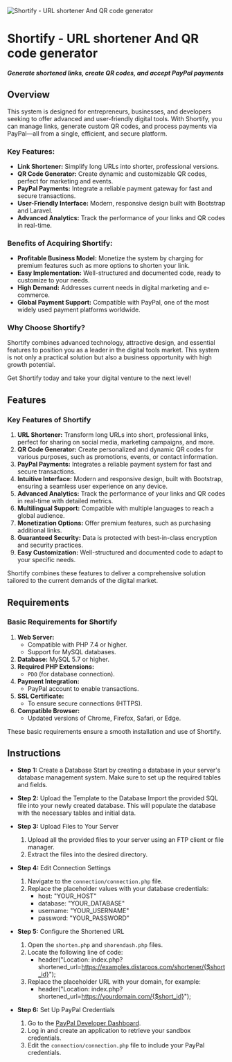 ![Shortify - URL shortener And QR code generator](https://www.codester.com/static/uploads/items/000/053/53389/preview-xl.jpg)


# Shortify - URL shortener And QR code generator
##### Generate shortened links, create QR codes, and accept PayPal payments


## Overview

This system is designed for entrepreneurs, businesses, and developers seeking to offer advanced and user-friendly digital tools. With Shortify, you can manage links, generate custom QR codes, and process payments via PayPal—all from a single, efficient, and secure platform.

### Key Features:
- **Link Shortener:** Simplify long URLs into shorter, professional versions.
- **QR Code Generator:** Create dynamic and customizable QR codes, perfect for marketing and events.
- **PayPal Payments:** Integrate a reliable payment gateway for fast and secure transactions.
- **User-Friendly Interface:** Modern, responsive design built with Bootstrap and Laravel.
- **Advanced Analytics:** Track the performance of your links and QR codes in real-time.


### Benefits of Acquiring Shortify:
- **Profitable Business Model:** Monetize the system by charging for premium
features such as more options to shorten your link.
- **Easy Implementation:** Well-structured and documented code, ready to customize to your needs.
- **High Demand:** Addresses current needs in digital marketing and e-commerce.
- **Global Payment Support:** Compatible with PayPal, one of the most widely used payment platforms worldwide.
### Why Choose Shortify?
Shortify combines advanced technology, attractive design, and essential features to position you as a leader in the digital tools market. This system is not only a practical solution but also a business opportunity with high growth potential.

Get Shortify today and take your digital venture to the next level!


## Features
### Key Features of Shortify
1. **URL Shortener:** Transform long URLs into short, professional links, perfect for sharing on social media, marketing campaigns, and more.
2. **QR Code Generator:** Create personalized and dynamic QR codes for various purposes, such as promotions, events, or contact information.
3. **PayPal Payments:** Integrates a reliable payment system for fast and secure transactions.
4. **Intuitive Interface:** Modern and responsive design, built with Bootstrap, ensuring a seamless user experience on any device.
5. **Advanced Analytics:** Track the performance of your links and QR codes in real-time with detailed metrics.
6. **Multilingual Support:** Compatible with multiple languages to reach a global audience.
7. **Monetization Options:** Offer premium features, such as purchasing additional links.
8. **Guaranteed Security:** Data is protected with best-in-class encryption and security practices.
9. **Easy Customization:** Well-structured and documented code to adapt to your specific needs.

Shortify combines these features to deliver a comprehensive solution tailored to the current demands of the digital market.


## Requirements
### Basic Requirements for Shortify
1. **Web Server:**
    - Compatible with PHP 7.4 or higher.
    - Support for MySQL databases.
2. **Database:**
MySQL 5.7 or higher.
3. **Required PHP Extensions:**
    - `PDO` (for database connection).
4. **Payment Integration:**
    - PayPal account to enable transactions.
5. **SSL Certificate:**
    - To ensure secure connections (HTTPS).
6. **Compatible Browser:**
    - Updated versions of Chrome, Firefox, Safari, or Edge.

These basic requirements ensure a smooth installation and use of Shortify.


## Instructions
- **Step 1:** Create a Database
Start by creating a database in your server's database management system. Make sure to set up the required tables and fields.

- **Step 2:** Upload the Template to the Database
Import the provided SQL file into your newly created database. This will populate the database with the necessary tables and initial data.

- **Step 3:** Upload Files to Your Server
    1. Upload all the provided files to your server using an FTP client or file manager.
    2. Extract the files into the desired directory.
- **Step 4:** Edit Connection Settings
    1. Navigate to the `connection/connection.php` file.
    2. Replace the placeholder values with your database credentials:
        - host: "YOUR_HOST"
        - database: "YOUR_DATABASE"
        - username: "YOUR_USERNAME"
        - password: "YOUR_PASSWORD"
- **Step 5:** Configure the Shortened URL
    1. Open the `shorten.php` and `shorendash.php` files.
    2. Locate the following line of code:
        - header("Location: index.php?shortened_url=https://examples.distarpos.com/shortener/{$short_id}");
    3. Replace the placeholder URL with your domain, for example:
        - header("Location: index.php?shortened_url=https://yourdomain.com/{$short_id}");
- **Step 6:** Set Up PayPal Credentials
    1. Go to the [PayPal Developer Dashboard](https://developer.paypal.com/dashboard/applications/sandbox).
    2. Log in and create an application to retrieve your sandbox credentials.
    3. Edit the `connection/connection.php` file to include your PayPal credentials.
